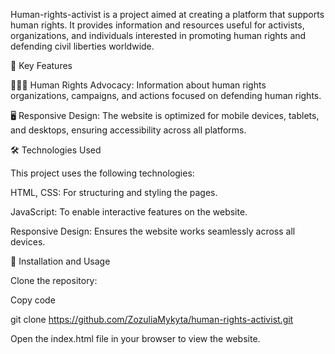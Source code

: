 Human-rights-activist is a project aimed at creating a platform that supports human rights. It provides information and resources useful for activists, organizations, and individuals interested in promoting human rights and defending civil liberties worldwide.

🔑 Key Features

🧑‍🤝‍🧑 Human Rights Advocacy: Information about human rights organizations, campaigns, and actions focused on defending human rights.

🖥️ Responsive Design: The website is optimized for mobile devices, tablets, and desktops, ensuring accessibility across all platforms.

🛠️ Technologies Used

This project uses the following technologies:

HTML, CSS: For structuring and styling the pages.

JavaScript: To enable interactive features on the website.

Responsive Design: Ensures the website works seamlessly across all devices.

🚀 Installation and Usage

Clone the repository:

Copy code

git clone https://github.com/ZozuliaMykyta/human-rights-activist.git

Open the index.html file in your browser to view the website.
